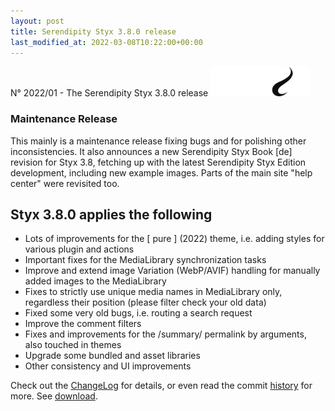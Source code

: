 ```yaml
---
layout: post
title: Serendipity Styx 3.8.0 release
last_modified_at: 2022-03-08T10:22:00+00:00
---
```


N° 2022/01 - The Serendipity Styx 3.8.0 release <img class="php8" src="/i/b/logo_php8_1.svg" alt="php8.1" width="160" height="48">

### Maintenance Release

This mainly is a maintenance release fixing bugs and for polishing other inconsistencies.
It also announces a new Serendipity Styx Book [de] revision for Styx 3.8, fetching up with the latest Serendipity Styx Edition development, including new example images. Parts of the main site "help center" were revisited too.

## Styx 3.8.0 applies the following

  - Lots of improvements for the [ pure ] (2022) theme, i.e. adding styles for various plugin and actions
  - Important fixes for the MediaLibrary synchronization tasks
  - Improve and extend image Variation (WebP/AVIF) handling for manually added images to the MediaLibrary
  - Fixes to strictly use unique media names in MediaLibrary only, regardless their position (please filter check your old data)
  - Fixed some very old bugs, i.e. routing a search request
  - Improve the comment filters
  - Fixes and improvements for the /summary/ permalink by arguments, also touched in themes
  - Upgrade some bundled and asset libraries
  - Other consistency and UI improvements

Check out the [ChangeLog](https://github.com/ophian/styx/blob/3.8.0/docs/NEWS) for details, or even read the commit [history](https://github.com/ophian/styx/commits/3.8.0) for more. See [download](https://github.com/ophian/styx/releases/tag/3.8.0).
